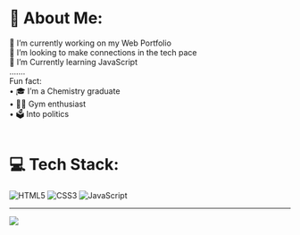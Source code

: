 # 💫 About Me:
🔨 I’m currently working on my Web Portfolio<br> 👬 I’m looking to make connections in the tech pace<br> 📖 I’m Currently learning JavaScript<br>....... <br>
 Fun fact:<br>•	🎓 I’m a Chemistry graduate <br>•	🏋️‍♂️ Gym enthusiast <br>•	🗳️  Into politics  <br><br>
# 💻 Tech Stack:
![HTML5](https://img.shields.io/badge/html5-%23E34F26.svg?style=for-the-badge&logo=html5&logoColor=white) ![CSS3](https://img.shields.io/badge/css3-%231572B6.svg?style=for-the-badge&logo=css3&logoColor=white) ![JavaScript](https://img.shields.io/badge/javascript-%23323330.svg?style=for-the-badge&logo=javascript&logoColor=%23F7DF1E)

---
[![](https://visitcount.itsvg.in/api?id=Oszzy&icon=7&color=0)](https://visitcount.itsvg.in)


  
<!-- Proudly created with GPRM ( https://gprm.itsvg.in ) -->
